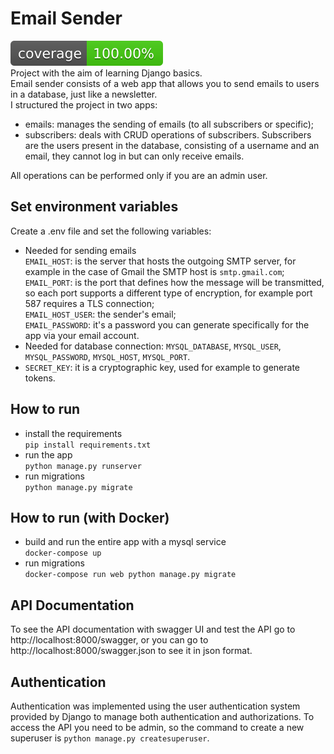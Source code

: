 # Email Sender
![Coverage Badge](./reports/coverage-badge.svg)  
Project with the aim of learning Django basics.  
Email sender consists of a web app that allows you to send emails to users in a database, just like a newsletter.  
I structured the project in two apps:
- emails: manages the sending of emails (to all subscribers or specific);
- subscribers: deals with CRUD operations of subscribers. Subscribers are the users present in the database, consisting of a username and an email, they cannot log in but can only receive emails.  

All operations can be performed only if you are an admin user.
## Set environment variables
Create a .env file and set the following variables:  
- Needed for sending emails  
```EMAIL_HOST```: is the server that hosts the outgoing SMTP server, for example in the case of Gmail the SMTP host is ```smtp.gmail.com```;  
```EMAIL_PORT```: is the port that defines how the message will be transmitted, so each port supports a different type of encryption, for example port 587 requires a TLS connection;  
```EMAIL_HOST_USER```: the sender's email;  
```EMAIL_PASSWORD```: it's a password you can generate specifically for the app via your email account.
- Needed for database connection: ```MYSQL_DATABASE```, ```MYSQL_USER```, ```MYSQL_PASSWORD```, ```MYSQL_HOST```, ```MYSQL_PORT```.
- ```SECRET_KEY```: it is a cryptographic key, used for example to generate tokens.
## How to run
- install the requirements  
```pip install requirements.txt```
- run the app  
```python manage.py runserver```  
- run migrations  
```python manage.py migrate```
## How to run (with Docker)
- build and run the entire app with a mysql service  
```docker-compose up```
- run migrations  
```docker-compose run web python manage.py migrate```
## API Documentation
To see the API documentation with swagger UI and test the API go to http://localhost:8000/swagger, or you can go to http://localhost:8000/swagger.json to see it in json format.
## Authentication
Authentication was implemented using the user authentication system provided by Django to manage both authentication and authorizations. To access the API you need to be admin, so the command to create a new superuser is ```python manage.py createsuperuser```.